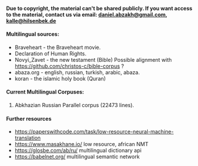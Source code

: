 #### Due to copyright, the material can't be shared publicly. If you want access to the material, contact us via email: daniel.abzakh@gmail.com, 	kalle@hilsenbek.de

#### Multilingual sources:
-	Braveheart - the Braveheart movie.
-	Declaration of Human Rights. 
-	Novyi_Zavet - the new testament (Bible) Possible alignment with https://github.com/christos-c/bible-corpus ?
-	abaza.org  - english, russian, turkish, arabic, abaza.
-	koran - the islamic holy book (Quran)

#### Current Multilingual Corpuses:
1. Abkhazian Russian Parallel corpus (22473 lines).

#### Further resources
- https://paperswithcode.com/task/low-resource-neural-machine-translation
- https://www.masakhane.io/ low resource, african NMT
- https://glosbe.com/ab/ru/ multilingual dictionary api
- https://babelnet.org/ multilingual semantic network
